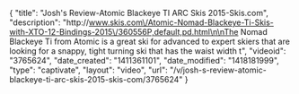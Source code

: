 {
    "title": "Josh's Review-Atomic Blackeye TI ARC Skis 2015-Skis.com",
    "description": "http:\/\/www.skis.com\/Atomic-Nomad-Blackeye-Ti-Skis-with-XTO-12-Bindings-2015\/360556P,default,pd.html\n\nThe Nomad Blackeye Ti from Atomic is a great ski for advanced to expert skiers that are looking for a snappy, tight turning ski that has the waist width t",
    "videoid": "3765624",
    "date_created": "1411361101",
    "date_modified": "1418181999",
    "type": "captivate",
    "layout": "video",
    "url": "\/v\/josh-s-review-atomic-blackeye-ti-arc-skis-2015-skis-com\/3765624"
}